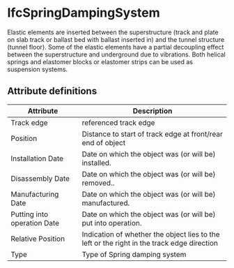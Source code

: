IfcSpringDampingSystem
======================
Elastic elements are inserted between the superstructure (track and plate on
slab track or ballast bed with ballast inserted in) and the tunnel structure
(tunnel floor). Some of the elastic elements have a partial decoupling effect
between the superstructure and underground due to vibrations. Both helical
springs and elastomer blocks or elastomer strips can be used as suspension
systems.


Attribute definitions
---------------------
| Attribute                   | Description                                                                                |
|-----------------------------|--------------------------------------------------------------------------------------------|
| Track edge                  | referenced track edge                                                                      |
| Position                    | Distance to start of track edge at front/rear end of object                                |
| Installation Date           | Date on which the object was (or will be) installed.                                       |
| Disassembly Date            | Date on which the object was (or will be) removed..                                        |
| Manufacturing Date          | Date on which the object was (or will be) manufactured.                                    |
| Putting into operation Date | Date on which the object was (or will be) put into operation.                              |
| Relative Position           | Indication of whether the object lies to the left or the right in the track edge direction |
| Type                        | Type of Spring damping system                                                              |

